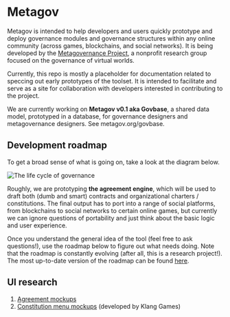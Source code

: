 # Metagov

Metagov is intended to help developers and users quickly prototype and deploy governance modules and governance structures within any online community (across games, blockchains, and social networks). It is being developed by the [Metagovernance Project](www.metagov.org), a nonprofit research group focused on the governance of virtual worlds.

Currently, this repo is mostly a placeholder for documentation related to speccing out early prototypes of the toolset. It is intended to facilitate and serve as a site for collaboration with developers interested in contributing to the project.

We are currently working on **Metagov v0.1 aka Govbase**, a shared data model, prototyped in a database, for governance designers and metagovernance designers. See metagov.org/govbase.

## Development roadmap
To get a broad sense of what is going on, take a look at the diagram below.

![The life cycle of governance](https://github.com/thelastjosh/metagov-prototype/blob/master/Stages%20of%20governance.jpg "Life cycle of governance")

Roughly, we are prototyping **the agreement engine**, which will be used to draft both (dumb and smart) contracts and organizational charters / constitutions. The final output has to port into a range of social platforms, from blockchains to social networks to certain online games, but currently we can ignore questions of portability and just think about the basic logic and user experience.

Once you understand the general idea of the tool (feel free to ask questions!), use the roadmap below to figure out what needs doing. Note that the roadmap is constantly evolving (after all, this is a research project!). The most up-to-date version of the roadmap can be found [here](https://docs.google.com/document/d/1QDq89dogQb-K2jdDV5QL4Lqi8yehE3aiXzwVG8D24rY/edit#).


## UI research
1. [Agreement mockups](https://drive.google.com/open?id=1jCyOkpSSgoLUBBUsW0q9ediwtW6-OT0a)
2. [Constitution menu mockups](https://drive.google.com/file/d/1yqeXb8rGE3HqYbkAF-31_v5osRDKSdFy/view?usp=sharing) (developed by Klang Games)
